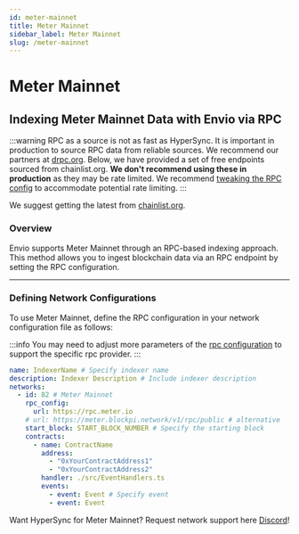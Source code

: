 ```yaml
---
id: meter-mainnet
title: Meter Mainnet
sidebar_label: Meter Mainnet
slug: /meter-mainnet
---
```


# Meter Mainnet

## Indexing Meter Mainnet Data with Envio via RPC

:::warning
RPC as a source is not as fast as HyperSync. It is important in production to source RPC data from reliable sources. We recommend our partners at [drpc.org](https://drpc.org). Below, we have provided a set of free endpoints sourced from chainlist.org. **We don't recommend using these in production** as they may be rate limited. We recommend [tweaking the RPC config](./rpc-sync) to accommodate potential rate limiting.
:::

We suggest getting the latest from [chainlist.org](https://chainlist.org).

### Overview

Envio supports Meter Mainnet through an RPC-based indexing approach. This method allows you to ingest blockchain data via an RPC endpoint by setting the RPC configuration.

---

### Defining Network Configurations

To use Meter Mainnet, define the RPC configuration in your network configuration file as follows:

:::info
You may need to adjust more parameters of the [rpc configuration](./rpc-sync) to support the specific rpc provider. 
:::

```yaml
name: IndexerName # Specify indexer name
description: Indexer Description # Include indexer description
networks:
  - id: 82 # Meter Mainnet
    rpc_config:
      url: https://rpc.meter.io 
    # url: https://meter.blockpi.network/v1/rpc/public # alternative
    start_block: START_BLOCK_NUMBER # Specify the starting block
    contracts:
      - name: ContractName
        address:
          - "0xYourContractAddress1"
          - "0xYourContractAddress2"
        handler: ./src/EventHandlers.ts
        events:
          - event: Event # Specify event
          - event: Event
```

Want HyperSync for Meter Mainnet? Request network support here [Discord](https://discord.gg/fztEvj79m3)!
